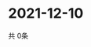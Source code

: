 # 2021-12-10
  共 0条

  <!-- BEGIN -->
  <!-- 最后更新时间Fri Dec 10 2021 08:05:55 GMT+0000 (Coordinated Universal Time) -->
  
  <!-- END -->
  
  